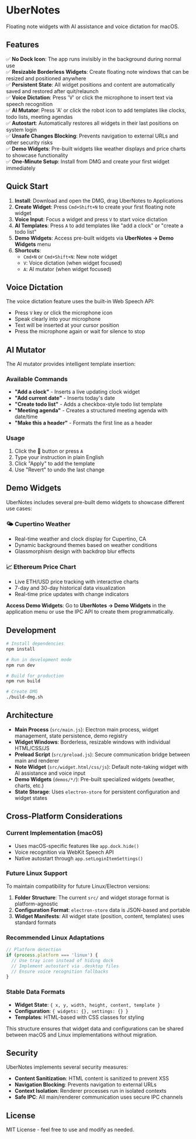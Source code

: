 # UberNotes

Floating note widgets with AI assistance and voice dictation for macOS.

## Features

✅ **No Dock Icon**: The app runs invisibly in the background during normal use  
✅ **Resizable Borderless Widgets**: Create floating note windows that can be resized and positioned anywhere  
✅ **Persistent State**: All widget positions and content are automatically saved and restored after quit/relaunch  
✅ **Voice Dictation**: Press 'V' or click the microphone to insert text via speech recognition  
✅ **AI Mutator**: Press 'A' or click the robot icon to add templates like clocks, todo lists, meeting agendas  
✅ **Autostart**: Automatically restores all widgets in their last positions on system login  
✅ **Unsafe Changes Blocking**: Prevents navigation to external URLs and other security risks  
✅ **Demo Widgets**: Pre-built widgets like weather displays and price charts to showcase functionality  
✅ **One-Minute Setup**: Install from DMG and create your first widget immediately  

## Quick Start

1. **Install**: Download and open the DMG, drag UberNotes to Applications
2. **Create Widget**: Press `Cmd+Shift+N` to create your first floating note widget
3. **Voice Input**: Focus a widget and press `V` to start voice dictation
4. **AI Templates**: Press `A` to add templates like "add a clock" or "create a todo list"
5. **Demo Widgets**: Access pre-built widgets via **UberNotes → Demo Widgets** menu
6. **Shortcuts**: 
   - `Cmd+N` or `Cmd+Shift+N`: New note widget
   - `V`: Voice dictation (when widget focused)
   - `A`: AI mutator (when widget focused)

## Voice Dictation

The voice dictation feature uses the built-in Web Speech API:
- Press `V` key or click the microphone icon
- Speak clearly into your microphone
- Text will be inserted at your cursor position
- Press the microphone again or wait for silence to stop

## AI Mutator

The AI mutator provides intelligent template insertion:

### Available Commands
- **"Add a clock"** - Inserts a live updating clock widget
- **"Add current date"** - Inserts today's date
- **"Create todo list"** - Adds a checkbox-style todo list template
- **"Meeting agenda"** - Creates a structured meeting agenda with date/time
- **"Make this a header"** - Formats the first line as a header

### Usage
1. Click the 🤖 button or press `A`
2. Type your instruction in plain English
3. Click "Apply" to add the template
4. Use "Revert" to undo the last change

## Demo Widgets

UberNotes includes several pre-built demo widgets to showcase different use cases:

### 🌤️ Cupertino Weather
- Real-time weather and clock display for Cupertino, CA
- Dynamic background themes based on weather conditions
- Glassmorphism design with backdrop blur effects

### 📈 Ethereum Price Chart
- Live ETH/USD price tracking with interactive charts
- 7-day and 30-day historical data visualization
- Real-time price updates with change indicators

**Access Demo Widgets**: Go to **UberNotes → Demo Widgets** in the application menu or use the IPC API to create them programmatically.

## Development

```bash
# Install dependencies
npm install

# Run in development mode
npm run dev

# Build for production
npm run build

# Create DMG
./build-dmg.sh
```

## Architecture

- **Main Process** (`src/main.js`): Electron main process, widget management, state persistence, demo registry
- **Widget Windows**: Borderless, resizable windows with individual HTML/CSS/JS
- **Preload Script** (`src/preload.js`): Secure communication bridge between main and renderer
- **Note Widget** (`src/widget.html/css/js`): Default note-taking widget with AI assistance and voice input
- **Demo Widgets** (`demos/*/`): Pre-built specialized widgets (weather, charts, etc.)
- **State Storage**: Uses `electron-store` for persistent configuration and widget states

## Cross-Platform Considerations

### Current Implementation (macOS)
- Uses macOS-specific features like `app.dock.hide()`
- Voice recognition via WebKit Speech API
- Native autostart through `app.setLoginItemSettings()`

### Future Linux Support
To maintain compatibility for future Linux/Electron versions:

1. **Folder Structure**: The current `src/` and widget storage format is platform-agnostic
2. **Configuration Format**: `electron-store` data is JSON-based and portable
3. **Widget Manifests**: All widget state (position, content, templates) uses standard formats

### Recommended Linux Adaptations
```javascript
// Platform detection
if (process.platform === 'linux') {
  // Use tray icon instead of hiding dock
  // Implement autostart via .desktop files
  // Ensure voice recognition fallbacks
}
```

### Stable Data Formats
- **Widget State**: `{ x, y, width, height, content, template }`
- **Configuration**: `{ widgets: {}, settings: {} }`
- **Templates**: HTML-based with CSS classes for styling

This structure ensures that widget data and configurations can be shared between macOS and Linux implementations without migration.

## Security

UberNotes implements several security measures:
- **Content Sanitization**: HTML content is sanitized to prevent XSS
- **Navigation Blocking**: Prevents navigation to external URLs
- **Context Isolation**: Renderer processes run in isolated contexts
- **Safe IPC**: All main/renderer communication uses secure IPC channels

## License

MIT License - feel free to use and modify as needed.
